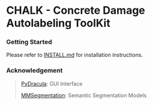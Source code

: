 # CHALK - Concrete Damage Autolabeling ToolKit

### Getting Started

Please refer to [INSTALL.md](INSTALL.md) for installation instructions.


### Acknowledgement

> [PyDracula](https://github.com/Wanderson-Magalhaes/Modern_GUI_PyDracula_PySide6_or_PyQt6): GUI Interface
>
> [MMSegmentation](https://github.com/open-mmlab/mmsegmentation): Semantic Segmentation Models
